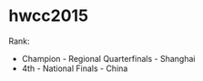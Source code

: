 hwcc2015
========

Rank:

* Champion - Regional Quarterfinals - Shanghai
* 4th - National Finals - China
